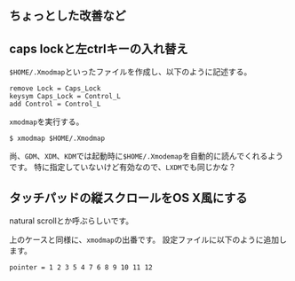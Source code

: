 ちょっとした改善など
---

## caps lockと左ctrlキーの入れ替え

`$HOME/.Xmodmap`といったファイルを作成し、以下のように記述する。

~~~
remove Lock = Caps_Lock
keysym Caps_Lock = Control_L
add Control = Control_L
~~~

`xmodmap`を実行する。

~~~
$ xmodmap $HOME/.Xmodmap
~~~

尚、`GDM`、`XDM`、`KDM`では起動時に`$HOME/.Xmodemap`を自動的に読んでくれるようです。
特に指定していないけど有効なので、`LXDM`でも同じかな？

## タッチパッドの縦スクロールをOS X風にする

natural scrollとか呼ぶらしいです。

上のケースと同様に、`xmodmap`の出番です。
設定ファイルに以下のように追加します。

~~~
pointer = 1 2 3 5 4 7 6 8 9 10 11 12
~~~
